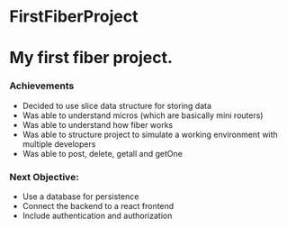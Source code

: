 # FirstFiberProject


# My first fiber project.


### Achievements

* Decided to use slice data structure for storing data
* Was able to understand micros (which are basically mini routers)
* Was able to understand how fiber works
* Was able to structure project to simulate a working environment with multiple developers
* Was able to post, delete, getall and getOne



### Next Objective: 

* Use a database for persistence
* Connect the backend to a react frontend
* Include authentication and authorization


